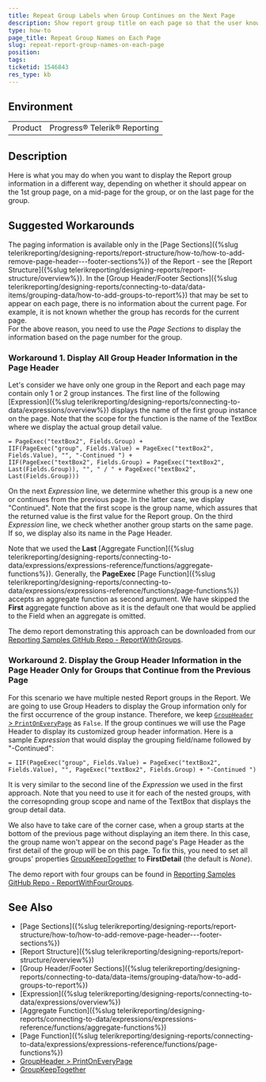 ```yaml
---
title: Repeat Group Labels when Group Continues on the Next Page
description: Show report group title on each page so that the user knows when it begins and when continues
type: how-to
page_title: Repeat Group Names on Each Page
slug: repeat-report-group-names-on-each-page
position: 
tags: 
ticketid: 1546843
res_type: kb
---
```


## Environment
<table>
	<tbody>
		<tr>
			<td>Product</td>
			<td>Progress® Telerik® Reporting</td>
		</tr>
	</tbody>
</table>


## Description

Here is what you may do when you want to display the Report group information in a different way, depending on whether it should appear on the 1st group page, 
on a mid-page for the group, or on the last page for the group.

## Suggested Workarounds
The paging information is available only in the [Page Sections]({%slug telerikreporting/designing-reports/report-structure/how-to/how-to-add-remove-page-header---footer-sections%}) of the Report - see the [Report Structure]({%slug telerikreporting/designing-reports/report-structure/overview%}). In the [Group Header/Footer Sections]({%slug telerikreporting/designing-reports/connecting-to-data/data-items/grouping-data/how-to-add-groups-to-report%}) that may be 
set to appear on each page, there is no information about the current page. For example, it is not known whether the group has records for the current page.  
For the above reason, you need to use the _Page Sections_ to display the information based on the page number for the group.

### Workaround 1. Display All Group Header Information in the Page Header

Let's consider we have only one group in the Report and each page may contain only 1 or 2 group instances. The first line of the following [Expression]({%slug telerikreporting/designing-reports/connecting-to-data/expressions/overview%}) displays the name of the first group instance on the page. Note that the scope for the function is the name of the TextBox where we display the actual group detail value.

````
= PageExec("textBox2", Fields.Group) + 
IIF(PageExec("group", Fields.Value) = PageExec("textBox2", Fields.Value), "", "-Continued ") + 
IIF(PageExec("textBox2", Fields.Group) = PageExec("textBox2", Last(Fields.Group)), "", " / " + PageExec("textBox2", Last(Fields.Group)))
````

On the next _Expression_ line, we determine whether this group is a new one or continues from the previous page. In the latter case, we display "Continued". Note that the first scope is the group name, which assures that the returned value is the first value for the Report group. On the third _Expression_ line, we check whether another group starts on the same page. If so, we display also its name in the Page Header.

Note that we used the __Last__ [Aggregate Function]({%slug telerikreporting/designing-reports/connecting-to-data/expressions/expressions-reference/functions/aggregate-functions%}). Generally, the __PageExec__ [Page Function]({%slug telerikreporting/designing-reports/connecting-to-data/expressions/expressions-reference/functions/page-functions%}) accepts an aggregate function as second argument. We have skipped the __First__ aggregate function above as it is the default one that would be applied to the Field when an aggregate is omitted.

The demo report demonstrating this approach can be downloaded from our [Reporting Samples GitHub Repo - ReportWithGroups](https://github.com/telerik/reporting-samples/blob/master/ReportWithGroups/ReportWithGroups.trdp).

### Workaround 2. Display the Group Header Information in the Page Header Only for Groups that Continue from the Previous Page

For this scenario we have multiple nested Report groups in the Report. We are going to use Group Headers to display the Group information only for the first occurrence of the group instance. Therefore, we keep [`GroupHeader` > `PrintOnEveryPage`](/api/Telerik.Reporting.GroupSection#collapsible-Telerik_Reporting_GroupSection_PrintOnEveryPage) as `False`. If the group continues we will use the Page Header to display its customized group header information. Here is a sample _Expression_ that would display the grouping field/name followed by "-Continued":

````
= IIF(PageExec("group", Fields.Value) = PageExec("textBox2", Fields.Value), "", PageExec("textBox2", Fields.Group) + "-Continued ")
````

It is very similar to the second line of the _Expression_ we used in the first approach. Note that you need to use it for each of the nested groups, with the corresopnding group scope and name of the TextBox that displays the group detail data.

We also have to take care of the corner case, when a group starts at the bottom of the previous page without displaying an item there. In this case, the group name won't appear on the second page's Page Header as the first detail of the group will be on this page. To fix this, you need to set all groups' properties [GroupKeepTogether](/api/Telerik.Reporting.GroupKeepTogether) to __FirstDetail__ (the default is _None_).

The demo report with four groups can be found in [Reporting Samples GitHub Repo - ReportWithFourGroups](https://github.com/telerik/reporting-samples/blob/master/ReportWithGroups/ReportWithFourGroups.trdp).

## See Also

* [Page Sections]({%slug telerikreporting/designing-reports/report-structure/how-to/how-to-add-remove-page-header---footer-sections%})
* [Report Structure]({%slug telerikreporting/designing-reports/report-structure/overview%})
* [Group Header/Footer Sections]({%slug telerikreporting/designing-reports/connecting-to-data/data-items/grouping-data/how-to-add-groups-to-report%})
* [Expression]({%slug telerikreporting/designing-reports/connecting-to-data/expressions/overview%})
* [Aggregate Function]({%slug telerikreporting/designing-reports/connecting-to-data/expressions/expressions-reference/functions/aggregate-functions%})
* [Page Function]({%slug telerikreporting/designing-reports/connecting-to-data/expressions/expressions-reference/functions/page-functions%})
* [GroupHeader > PrintOnEveryPage](/api/Telerik.Reporting.GroupSection#collapsible-Telerik_Reporting_GroupSection_PrintOnEveryPage)
* [GroupKeepTogether](/api/Telerik.Reporting.GroupKeepTogether)

